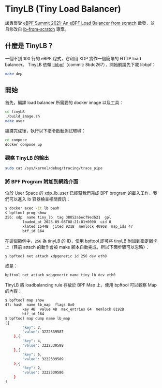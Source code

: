 # TinyLB (Tiny Load Balancer)

該專案受 [eBPF Summit 2021: An eBPF Load Balancer from scratch](https://www.youtube.com/watch?v=L3_AOFSNKK8) 啟發，並且修改自 [lb-from-scratch](https://github.com/lizrice/lb-from-scratch) 專案。

## 什麼是 TinyLB？

一個不到 100 行的 eBPF 程式，它利用 XDP 實作一個簡單的 HTTP load balancer。
TinyLB 依賴 [libbpf](https://github.com/libbpf/libbpf/tree/8bdc267e7b853ca08ed762b21fecc0e019ddc332)（commit: 8bdc267），開始前請先下載 libbpf：
```sh
make dep
```


## 開始

首先，編譯 load balancer 所需要的 docker image 以及工具：
```sh
cd tinyLB
./build_image.sh
make user
```
編譯完成後，執行以下指令啟動測試環境：
```sh
cd compose
docker compose up
```

### 觀察 TinyLB 的輸出

```bash
sudo cat /sys/kernel/debug/tracing/trace_pipe
```

### 將 BPF Program 附加到網路介面

位於 User Space 的 xdp_lb_user 已經幫我們完成 BPF program 的載入工作，我們可以進入 lb 容器檢查相關資訊：

```bash
$ docker exec -it lb bash
$ bpftool prog show
256: xdp  name tiny_lb  tag 38052a6ecf9edb21  gpl
        loaded_at 2023-09-08T08:21:01+0000  uid 0
        xlated 1544B  jited 921B  memlock 4096B  map_ids 47
        btf_id 164
```
在這個範例中，`256` 為 tinyLB 的 ID，使用 bpftool 即可將 tinyLB 附加到指定網卡上（目前 attach 的動作會被 make 腳本自動完成，所以下面步驟可以忽略）：
```bash
$ bpftool net attach xdpgeneric id 256 dev eth0
```
或是：
```bash
bpftool net attach xdpgeneric name tiny_lb dev eth0
```

TinyLB 將 loadbalancing rule 存放於 BPF Map 上，使用 bpftool 可以觀察 Map 的內容：
```bash
$ bpftool map show
47: hash  name lb_map  flags 0x0
        key 4B  value 4B  max_entries 64  memlock 8192B
        btf_id 164
$ bpftool map dump name lb_map
[{
        "key": 3,
        "value": 3222339587
    },{
        "key": 4,
        "value": 3222339588
    },{
        "key": 5,
        "value": 3222339589
    },{
        "key": 2,
        "value": 3222339586
    }
]
```